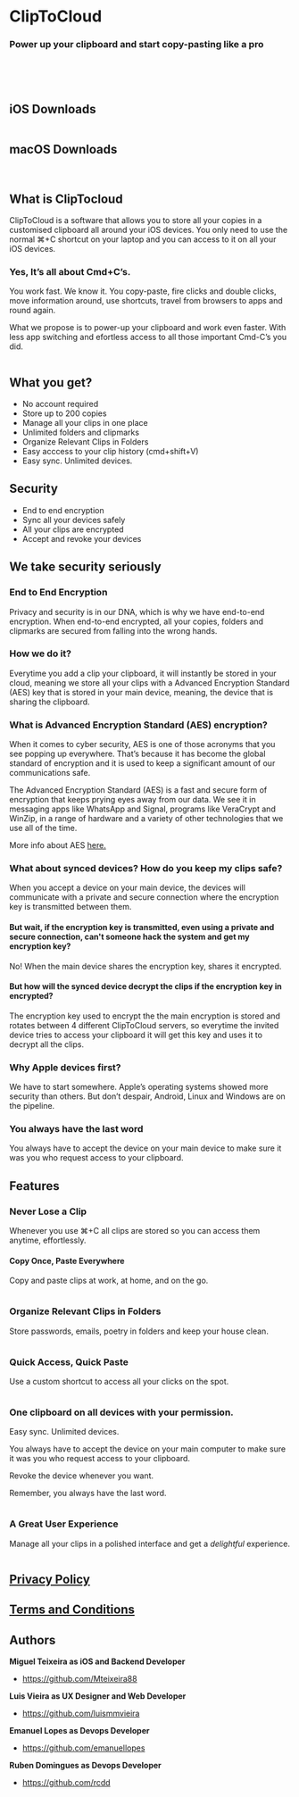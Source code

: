 # ClipToCloud
### Power up your clipboard and start copy-pasting like a pro

<img alt="" src="https://img.shields.io/badge/IOS-%5E13-red"> <img alt="" src="https://img.shields.io/badge/AppStore-1.0-green">

<img alt="" src="https://img.shields.io/badge/macOS-%5E10.14-red"> <img alt="" src="https://img.shields.io/badge/beta-1.3_Beta_1-green"> <img alt="" src="https://img.shields.io/badge/AppStore-1.2-green">


## iOS Downloads

<a href="https://apps.apple.com/us/app/cliptocloud/id1487817661"><img alt="" src="/appStoreButton_2.png"></a>

## macOS Downloads

<a href="https://www.cliptocloud.com/ClipToCloud-Beta.dmg"><img alt="" src="/betaButton_2.png"></a> <a href="https://apps.apple.com/pt/app/id1486079413"><img alt="" src="/appStoreButton_2.png"></a>



## What is ClipTocloud

ClipToCloud is a software that allows you to store all your copies in a customised clipboard all around your iOS devices. You only need to use the normal ⌘+C shortcut on your laptop and you can access to it on all your iOS devices.

### Yes, It’s all about Cmd+C’s.

You work fast. We know it. You copy-paste, fire clicks and double clicks, move information around, use shortcuts, travel from browsers to apps and round again.

What we propose is to power-up your clipboard and work even faster. With less app switching and efortless access to all those important Cmd-C’s you did.

<img alt="" src="/final_intro_store.gif">

## What you get?
* No account required
* Store up to 200 copies
* Manage all your clips in one place
* Unlimited folders and clipmarks
* Organize Relevant Clips in Folders
* Easy acccess to your clip history (cmd+shift+V)
* Easy sync. Unlimited devices.

## Security
* End to end encryption
* Sync all your devices safely
* All your clips are encrypted
* Accept and revoke your devices

## We take security seriously

### End to End Encryption

Privacy and security is in our DNA, which is why we have end-to-end encryption. When end-to-end encrypted, all your copies, folders and clipmarks are secured from falling into the wrong hands.

### How we do it?

Everytime you add a clip your clipboard, it will instantly be stored in your cloud, meaning we store all your clips with a Advanced Encryption Standard (AES) key that is stored in your main device, meaning, the device that is sharing the clipboard.

### What is Advanced Encryption Standard (AES) encryption?

When it comes to cyber security, AES is one of those acronyms that you see popping up everywhere. That’s because it has become the global standard of encryption and it is used to keep a significant amount of our communications safe.

The Advanced Encryption Standard (AES) is a fast and secure form of encryption that keeps prying eyes away from our data. We see it in messaging apps like WhatsApp and Signal, programs like VeraCrypt and WinZip, in a range of hardware and a variety of other technologies that we use all of the time.

More info about AES [here.](https://www.comparitech.com/blog/information-security/what-is-aes-encryption/)

### What about synced devices? How do you keep my clips safe?

When you accept a device on your main device, the devices will communicate with a private and secure connection where the encryption key is transmitted between them.

#### But wait, if the encryption key is transmitted, even using a private and secure connection, can't someone hack the system and get my encryption key?

No! When the main device shares the encryption key, shares it encrypted.

#### But how will the synced device decrypt the clips if the encryption key in encrypted?

The encryption key used to encrypt the the main encryption is stored and rotates between 4 different ClipToCloud servers, so everytime the invited device tries to access your clipboard it will get this key and uses it to decrypt all the clips.

### Why Apple devices first?

We have to start somewhere. Apple’s operating systems  showed more security than others. But don’t despair, Android, Linux and Windows are on the pipeline.

### You always have the last word

You always have to accept the device on your main device to make sure it was you who request access to your clipboard.

## Features

### Never Lose a Clip

Whenever you use ⌘+C all clips are stored so you can access them anytime, effortlessly.

#### Copy Once, Paste Everywhere

Copy and paste clips at work, at home, and on the go.

<img alt="" src="/clipboard.gif">

### Organize Relevant Clips in Folders

Store passwords, emails, poetry in folders and keep your house clean.

<img alt="" src="/folder.gif">

### Quick Access, Quick Paste

Use a custom shortcut to access all your clicks on the spot.

<img alt="" src="/shortcut-v.jpg">

### One clipboard on all devices with your permission.

Easy sync. Unlimited devices.

You always have to accept the device on your main computer to make sure it was you who request access to your clipboard.

Revoke the device whenever you want.

Remember, you always have the last word.

<img alt="" src="/syncing_store.gif">


### A Great User Experience

Manage all your clips in a polished interface and get a *delightful*  experience.

<img alt="" src="./c2c_intro_3.gif">

## [Privacy Policy](https://github.com/Mteixeira88/Clip-To-Cloud/blob/master/privacy-policy.md)

## [Terms and Conditions](https://github.com/Mteixeira88/Clip-To-Cloud/blob/master/terms.md)

## Authors
**Miguel Teixeira as iOS and Backend Developer**
* <https://github.com/Mteixeira88>

**Luis Vieira as UX Designer and Web Developer**
* <https://github.com/luismmvieira>

**Emanuel Lopes as Devops Developer**
* <https://github.com/emanuellopes>

**Ruben Domingues as Devops Developer**
* <https://github.com/rcdd>
